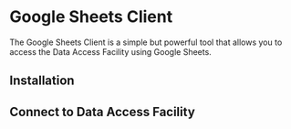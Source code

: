 # Google Sheets Client

The Google Sheets Client is a simple but powerful tool that allows you to access the Data Access Facility using Google
Sheets. 


## Installation


## Connect to Data Access Facility


